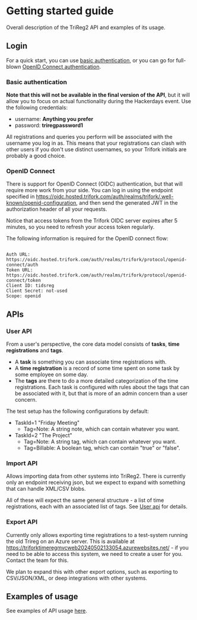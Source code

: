 # Getting started guide

Overall description of the TriReg2 API and examples of its usage.

## Login 

For a quick start, you can use [basic authentication](#Basic-authentication), or you can go for full-blown [OpenID Connect authentication](#OpenID-Connect).

### Basic authentication
**Note that this will not be available in the final version of the API**, but it will allow you to focus on actual functionality during the Hackerdays event. Use the following credentials:

* username: **Anything you prefer**
* password: **triregpassword1**

All registrations and queries you perform will be associated with the username you log in as. This means that your registrations can clash with other users if you don't use distinct usernames, so your Trifork initials are probably a good choice.

### OpenID Connect
There is support for OpenID Connect (OIDC) authentication, but that will require more work from your side. You can log in using the endpoint specified in https://oidc.hosted.trifork.com/auth/realms/trifork/.well-known/openid-configuration, and then send the generated JWT in the authorization header of all your requests.

Notice that access tokens from the Trifork OIDC server expires after 5 minutes, so you need to refresh your access token regularly.

The following information is required for the OpenID connect flow:

```

Auth URL: https://oidc.hosted.trifork.com/auth/realms/trifork/protocol/openid-connect/auth
Token URL: https://oidc.hosted.trifork.com/auth/realms/trifork/protocol/openid-connect/token
Client ID: tidsreg
Client Secret: not-used
Scope: openid

```

## APIs

### User API
From a user's perspective, the core data model consists of **tasks**, **time registrations** and **tags**. 

* A **task** is something you can associate time registrations with.
* A **time registration** is a record of some time spent on some task by some employee on some day.  
* The **tags** are there to do a more detailed categorization of the time registrations. Each task is configured with rules about the tags that can be associated with it, but that is more of an admin concern than a user concern.

The test setup has the following configurations by default:

* TaskId=1 "Friday Meeting"
  * Tag=Note: A string note, which can contain whatever you want.
* TaskId=2 "The Project"
  * Tag=Note: A string tag, which can contain whatever you want.
  * Tag=Billable: A boolean tag, which can contain "true" or "false".

### Import API
Allows importing data from other systems into TriReg2. There is currently only an endpoint receiving json, but we expect to expand with something that can handle XML/CSV blobs.

All of these will expect the same general structure - a list of time registrations, each with an associated list of tags. See [User api](#User-API) for details.

### Export API
Currently only allows exporting time registrations to a test-system running the old Trireg on an Azure server. This is available at https://triforktimeregmvcweb20240502133054.azurewebsites.net/ - if you need to be able to access this system, we need to create a user for you. Contact the team for this.

We plan to expand this with other export options, such as exporting to CSV/JSON/XML, or deep integrations with other systems.

## Examples of usage

See examples of API usage [here](examples/examples.md).
